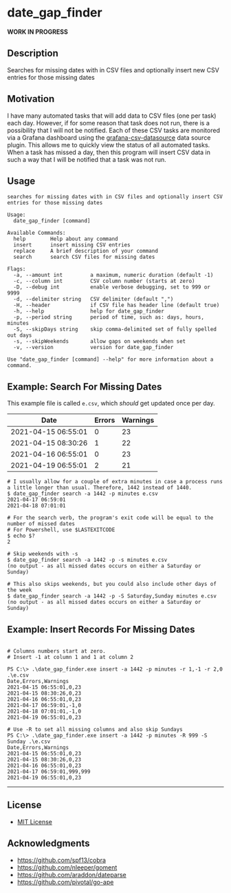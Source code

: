 # date_gap_finder

**WORK IN PROGRESS**

## Description
Searches for missing dates with in CSV files and optionally insert new CSV entries for those missing dates

## Motivation
I have many automated tasks that will add data to CSV files (one per task) each day.  However, if for some reason that 
task does not run, there is a possibility that I will not be notified.  Each of these CSV tasks are monitored via a 
Grafana dashboard using the [grafana-csv-datasource](https://github.com/marcusolsson/grafana-csv-datasource) data source
plugin.  This allows me to quickly view the status of all automated tasks.  When a task has missed a day, then this 
program will insert CSV data in such a way that I will be notified that a task was not run.

## Usage
```
searches for missing dates with in CSV files and optionally insert CSV entries for those missing dates

Usage:
  date_gap_finder [command]

Available Commands:
  help        Help about any command
  insert      insert missing CSV entries
  replace     A brief description of your command
  search      search CSV files for missing dates

Flags:
  -a, --amount int         a maximum, numeric duration (default -1)
  -c, --column int         CSV column number (starts at zero)
  -D, --debug int          enable verbose debugging, set to 999 or 9999
  -d, --delimiter string   CSV delimiter (default ",")
  -H, --header             if CSV file has header line (default true)
  -h, --help               help for date_gap_finder
  -p, --period string      period of time, such as: days, hours, minutes
  -S, --skipDays string    skip comma-delimited set of fully spelled out days
  -s, --skipWeekends       allow gaps on weekends when set
  -v, --version            version for date_gap_finder

Use "date_gap_finder [command] --help" for more information about a command.

```

## Example: Search For Missing Dates

This example file is called `e.csv`, which *should* get updated once per day.

| Date | Errors | Warnings
|------|--------|----------
| 2021-04-15 06:55:01 | 0 | 23
| 2021-04-15 08:30:26 | 1 | 22
| 2021-04-16 06:55:01 | 0 | 23
| 2021-04-19 06:55:01 | 2 | 21

```
# I usually allow for a couple of extra minutes in case a process runs a little longer than usual. Therefore, 1442 instead of 1440.
$ date_gap_finder search -a 1442 -p minutes e.csv
2021-04-17 06:59:01
2021-04-18 07:01:01

# For the search verb, the program's exit code will be equal to the number of missed dates
# For Powershell, use $LASTEXITCODE
$ echo $?
2

# Skip weekends with -s
$ date_gap_finder search -a 1442 -p -s minutes e.csv
(no output - as all missed dates occurs on either a Saturday or Sunday)

# This also skips weekends, but you could also include other days of the week
$ date_gap_finder search -a 1442 -p -S Saturday,Sunday minutes e.csv
(no output - as all missed dates occurs on either a Saturday or Sunday)

```

## Example: Insert Records For Missing Dates

```

# Columns numbers start at zero.
# Insert -1 at column 1 and 1 at column 2

PS C:\> .\date_gap_finder.exe insert -a 1442 -p minutes -r 1,-1 -r 2,0 .\e.csv
Date,Errors,Warnings
2021-04-15 06:55:01,0,23
2021-04-15 08:30:26,0,23
2021-04-16 06:55:01,0,23
2021-04-17 06:59:01,-1,0
2021-04-18 07:01:01,-1,0
2021-04-19 06:55:01,0,23

# Use -R to set all missing columns and also skip Sundays
PS C:\> .\date_gap_finder.exe insert -a 1442 -p minutes -R 999 -S Sunday .\e.csv
Date,Errors,Warnings
2021-04-15 06:55:01,0,23
2021-04-15 08:30:26,0,23
2021-04-16 06:55:01,0,23
2021-04-17 06:59:01,999,999
2021-04-19 06:55:01,0,23

```

___


## License
* [MIT License](LICENSE)

## Acknowledgments
* https://github.com/spf13/cobra
* https://github.com/nleeper/goment
* https://github.com/araddon/dateparse
* https://github.com/pivotal/go-ape
